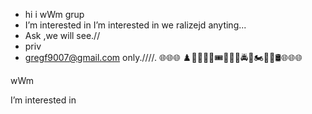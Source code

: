 - hi i wWm grup 
- I’m interested in I’m interested in we ralizejd anyting...
- Ask ,we will see.//
- priv
- gregf9007@gmail.com    only.////.  🌐🌐🌐  ♟️🎴🎲🔫🎯🎟️🏬🚁🚗🚔🚖🏍️🛵⛽🛢️🌐🌐🌐

<!---
wWmcCc/wWmcCc is a ✨ special ✨ repository because its `README.md` (this file) appears on your GitHub profile.
You can click the Preview link to take a look at your changes.
--->wWm
I’m interested in 
